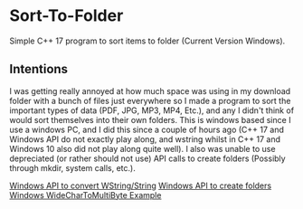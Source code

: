 # Sort-To-Folder
Simple C++ 17 program to sort items to folder (Current Version Windows).

## Intentions

I was getting really annoyed at how much space was using in my download folder with a bunch of files just everywhere so I made a program to sort the important types of data (PDF, JPG, MP3, MP4, Etc.), and any I didn't think of would sort themselves into their own folders. This is windows based since I use a windows PC, and I did this since a couple of hours ago (C++ 17 and Windows API do not exactly play along, and wstring whilst in C++ 17 and Windows 10 also did not play along quite well). I also was unable to use depreciated (or rather should not use) API calls to create folders (Possibly through mkdir, system calls, etc.). 

[Windows API to convert WString/String](https://docs.microsoft.com/en-us/windows/desktop/api/stringapiset/nf-stringapiset-widechartomultibyte)
[Windows API to create folders](https://docs.microsoft.com/en-us/windows/desktop/api/fileapi/nf-fileapi-createdirectorya)
[Windows WideCharToMultiByte Example](https://stackoverflow.com/questions/215963/how-do-you-properly-use-widechartomultibyte)
